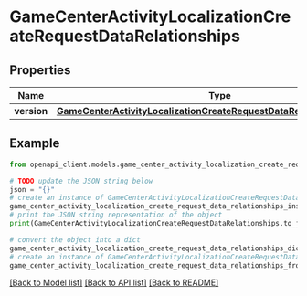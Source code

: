 # GameCenterActivityLocalizationCreateRequestDataRelationships


## Properties

Name | Type | Description | Notes
------------ | ------------- | ------------- | -------------
**version** | [**GameCenterActivityLocalizationCreateRequestDataRelationshipsVersion**](GameCenterActivityLocalizationCreateRequestDataRelationshipsVersion.md) |  | 

## Example

```python
from openapi_client.models.game_center_activity_localization_create_request_data_relationships import GameCenterActivityLocalizationCreateRequestDataRelationships

# TODO update the JSON string below
json = "{}"
# create an instance of GameCenterActivityLocalizationCreateRequestDataRelationships from a JSON string
game_center_activity_localization_create_request_data_relationships_instance = GameCenterActivityLocalizationCreateRequestDataRelationships.from_json(json)
# print the JSON string representation of the object
print(GameCenterActivityLocalizationCreateRequestDataRelationships.to_json())

# convert the object into a dict
game_center_activity_localization_create_request_data_relationships_dict = game_center_activity_localization_create_request_data_relationships_instance.to_dict()
# create an instance of GameCenterActivityLocalizationCreateRequestDataRelationships from a dict
game_center_activity_localization_create_request_data_relationships_from_dict = GameCenterActivityLocalizationCreateRequestDataRelationships.from_dict(game_center_activity_localization_create_request_data_relationships_dict)
```
[[Back to Model list]](../README.md#documentation-for-models) [[Back to API list]](../README.md#documentation-for-api-endpoints) [[Back to README]](../README.md)


